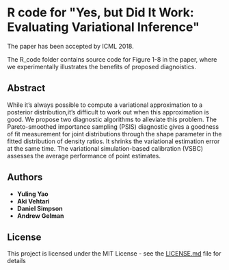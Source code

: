 # R code for "Yes, but Did It Work: Evaluating Variational Inference"
The paper  has been  accepted by ICML 2018. 

The R_code folder contains source code for Figure 1-8 in the paper, where we experimentally illustrates the benefits of proposed diagnoistics. 

## Abstract
While it’s always possible to compute a variational approximation to a posterior distribution,it’s difficult to work out when this approximation is good. We propose two diagnostic algorithms to alleviate this problem. The Pareto-smoothed importance sampling (PSIS) diagnostic gives a goodness of fit measurement for joint distributions through the shape parameter in the fitted distribution of density ratios. It shrinks the variational estimation error at the same time. The variational simulation-based calibration (VSBC) assesses the average performance of point estimates.

## Authors
* **Yuling Yao** 
* **Aki Vehtari**  
* **Daniel Simpson** 
* **Andrew Gelman** 

## License
This project is licensed under the MIT License - see the [LICENSE.md](LICENSE.md) file for details
